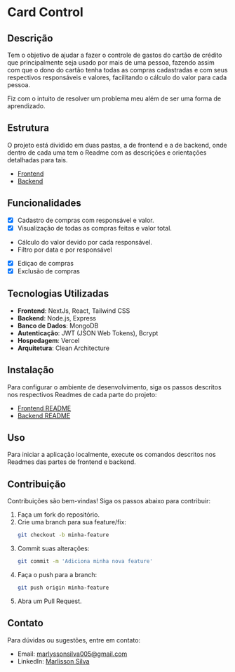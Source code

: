 # Card Control

## Descrição

Tem o objetivo de ajudar a fazer o controle de gastos do cartão de crédito que principalmente seja usado por mais de uma pessoa, fazendo assim com que o dono do cartão tenha todas as compras cadastradas e com seus respectivos responsáveis e valores, facilitando o cálculo do valor para cada pessoa.

Fiz com o intuito de resolver um problema meu além de ser uma forma de aprendizado.

## Estrutura

O projeto está dividido em duas pastas, a de frontend e a de backend, onde dentro de cada uma tem o Readme com as descrições e orientações detalhadas para tais.

- [Frontend](https://github.com/marlissonsilva/card-control/tree/main/frontend)
- [Backend](https://github.com/marlissonsilva/card-control/tree/main/backend)

## Funcionalidades

- [x] Cadastro de compras com responsável e valor.
- [x] Visualização de todas as compras feitas e valor total.
- Cálculo do valor devido por cada responsável.
- Filtro por data e por responsável
- [x] Ediçao de compras
- [x] Exclusão de compras

## Tecnologias Utilizadas

- **Frontend**: NextJs, React, Tailwind CSS
- **Backend**: Node.js, Express
- **Banco de Dados**: MongoDB
- **Autenticação**: JWT (JSON Web Tokens), Bcrypt
- **Hospedagem**: Vercel
- **Arquitetura**: Clean Architecture

## Instalação

Para configurar o ambiente de desenvolvimento, siga os passos descritos nos respectivos Readmes de cada parte do projeto:

- [Frontend README](https://github.com/marlissonsilva/card-control/tree/main/frontend#readme)
- [Backend README](https://github.com/marlissonsilva/card-control/tree/main/backend#readme)

## Uso

Para iniciar a aplicação localmente, execute os comandos descritos nos Readmes das partes de frontend e backend.

## Contribuição

Contribuições são bem-vindas! Siga os passos abaixo para contribuir:

1. Faça um fork do repositório.
2. Crie uma branch para sua feature/fix:
   ```bash
   git checkout -b minha-feature
   ```
3. Commit suas alterações:
   ```bash
   git commit -m 'Adiciona minha nova feature'
   ```
4. Faça o push para a branch:
   ```bash
   git push origin minha-feature
   ```
5. Abra um Pull Request.

<!-- ## Licença

Este projeto está licenciado sob a Licença MIT - veja o arquivo [LICENSE](LICENSE) para mais detalhes. -->

## Contato

Para dúvidas ou sugestões, entre em contato:

- Email: marlyssonsilva005@gmail.com
- LinkedIn: [Marlisson Silva](https://www.linkedin.com/in/marlisson-silva-b6a187302/)
